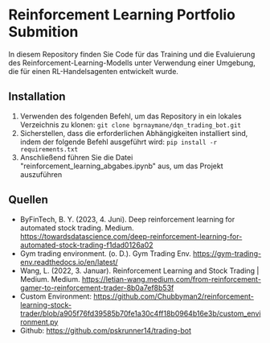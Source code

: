 # Reinforcement Learning Portfolio Submition

In diesem Repository finden Sie Code für das Training und die Evaluierung des Reinforcement-Learning-Modells unter Verwendung einer Umgebung, die für einen RL-Handelsagenten entwickelt wurde.

## Installation
1. Verwenden des folgenden Befehl, um das Repository in ein lokales Verzeichnis zu klonen: `git clone bgrnaymane/dqn_trading_bot.git`
2. Sicherstellen, dass die erforderlichen Abhängigkeiten installiert sind, indem der folgende Befehl ausgeführt wird: `pip install -r requirements.txt`
3. Anschließend führen Sie die Datei "reinforcement_learning_abgabes.ipynb" aus, um das Projekt auszuführen

## Quellen

- ByFinTech, B. Y. (2023, 4. Juni). Deep reinforcement learning for automated stock trading. Medium. https://towardsdatascience.com/deep-reinforcement-learning-for-automated-stock-trading-f1dad0126a02
- Gym trading environment. (o. D.). Gym Trading Env. https://gym-trading-env.readthedocs.io/en/latest/
- Wang, L. (2022, 3. Januar). Reinforcement Learning and Stock Trading | Medium. Medium. https://letian-wang.medium.com/from-reinforcement-gamer-to-reinforcement-trader-8b0a7ef8b53f
- Custom Environment: https://github.com/Chubbyman2/reinforcement-learning-stock-trader/blob/a905f76fd39585b70fe1a30c4ff18b0964b16e3b/custom_environment.py
- Github: https://github.com/pskrunner14/trading-bot
